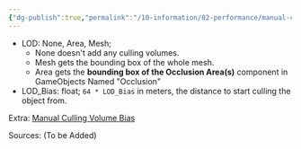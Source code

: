 ```yaml
---
{"dg-publish":true,"permalink":"/10-information/02-performance/manual-culling-volumes/","created":"2024-06-02T23:22:48.285+07:00","updated":"2024-06-21T20:14:44.062+07:00"}
---
```


- LOD: None, Area, Mesh; 
	- None doesn't add any culling volumes.
	- Mesh gets the bounding box of the whole mesh. 
	- Area gets the **bounding box of the Occlusion Area(s)** component in GameObjects Named "Occlusion"
- LOD_Bias: float; `64 * LOD_Bias` in meters, the distance to start culling the object from.

Extra: 
[Manual Culling Volume Bias](https://unturned-random-info.vercel.app/10-information/08-limits/manual-culling-volume-bias/) 

Sources:
(To be Added)